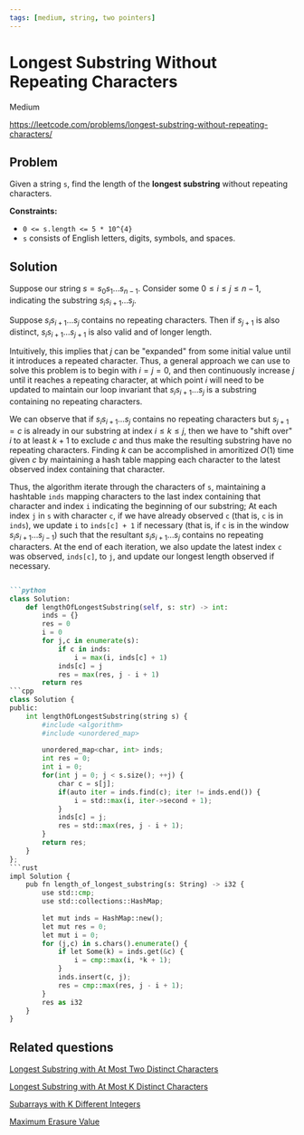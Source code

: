 ```yaml
---
tags: [medium, string, two pointers]
---
```


# Longest Substring Without Repeating Characters

<Medium> Medium </Medium>

https://leetcode.com/problems/longest-substring-without-repeating-characters/

## Problem

Given a string `s`, find the length of the **longest substring** without repeating characters.

**Constraints:**
- `0 <= s.length <= 5 * 10^{4}`
- `s` consists of English letters, digits, symbols, and spaces.

## Solution

Suppose our string $s=s_0s_1\ldots s_{n-1}$. Consider some $0\leq i \leq j \leq n-1$, indicating the substring $s_is_{i+1}\ldots s_j$.

Suppose $s_is_{i+1}\ldots s_j$ contains no repeating characters. Then if $s_{j+1}$ is also distinct, $s_is_{i+1}\ldots s_{j+1}$ is also valid and of longer length.

Intuitively, this implies that $j$ can be "expanded" from some initial value until it introduces a repeated character. Thus, a general approach we can use to solve this problem is to begin with $i=j=0$, and then continuously increase $j$ until it reaches a repeating character, at which point $i$ will need to be updated to maintain our loop invariant that $s_is_{i+1}\ldots s_j$ is a substring containing no repeating characters.

We can observe that if $s_is_{i+1}\ldots s_j$ contains no repeating characters but $s_{j+1}=c$ is already in our substring at index $i\leq k\leq j$, then we have to "shift over" $i$ to at least $k+1$ to exclude $c$ and thus make the resulting substring have no repeating characters. Finding $k$ can be accomplished in amoritized $O(1)$ time given $c$ by maintaining a hash table mapping each character to the latest observed index containing that character.

Thus, the algorithm iterate through the characters of `s`, maintaining a hashtable `inds` mapping characters to the last index containing that character and index `i` indicating the beginning of our substring; At each index `j` in `s` with character `c`, if we have already observed `c` (that is, `c` is in `inds`), we update `i` to `inds[c] + 1` if necessary (that is, if `c` is in the window $s_is_{i+1}\ldots s_{j-1}$) such that the resultant $s_is_{i+1}\ldots s_j$ contains no repeating characters. At the end of each iteration, we also update the latest index `c` was observed, `inds[c]`, to `j`, and update our longest length observed if necessary.

```md codetabs

```python
class Solution:
    def lengthOfLongestSubstring(self, s: str) -> int:
        inds = {}
        res = 0
        i = 0
        for j,c in enumerate(s):
            if c in inds:
                i = max(i, inds[c] + 1)
            inds[c] = j
            res = max(res, j - i + 1)
        return res
```cpp
class Solution {
public:
    int lengthOfLongestSubstring(string s) {
        #include <algorithm>
        #include <unordered_map>
        
        unordered_map<char, int> inds;
        int res = 0;
        int i = 0;
        for(int j = 0; j < s.size(); ++j) {
            char c = s[j];
            if(auto iter = inds.find(c); iter != inds.end()) {
                i = std::max(i, iter->second + 1);
            }
            inds[c] = j;
            res = std::max(res, j - i + 1);
        }
        return res;
    }
};
```rust
impl Solution {
    pub fn length_of_longest_substring(s: String) -> i32 {
        use std::cmp;
        use std::collections::HashMap;
        
        let mut inds = HashMap::new();
        let mut res = 0;
        let mut i = 0;
        for (j,c) in s.chars().enumerate() {
            if let Some(k) = inds.get(&c) {
                i = cmp::max(i, *k + 1);
            }
            inds.insert(c, j);
            res = cmp::max(res, j - i + 1);
        }
        res as i32
    }
}

```

## Related questions

<Medium>

[Longest Substring with At Most Two Distinct Characters](./longest-substring-with-at-most-two-distinct-characters)

</Medium>

<Medium>

[Longest Substring with At Most K Distinct Characters](./longest-substring-with-at-most-k-distinct-characters)

</Medium>

<Hard>

[Subarrays with K Different Integers](./subarrays-with-k-different-integers)

</Hard>

<Medium>

[Maximum Erasure Value](./maximum-erasure-value)

</Medium>